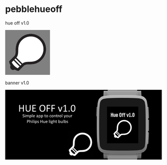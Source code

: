 # pebblehueoff
hue off v1.0

![icon-144.png](/assets/icon-144.png)

banner v1.0

![banner.png](/assets/banner.png)
